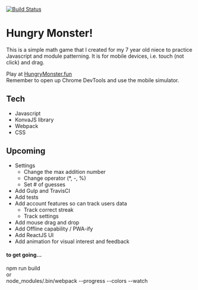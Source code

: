 [![Build Status](https://travis-ci.org/ShawnTe/hungry-monster-basic.svg?branch=master)](https://travis-ci.org/ShawnTe/hungry-monster-basic)

# Hungry Monster!

This is a simple math game that I created for my 7 year old niece to practice Javascript and module patterning. It is for mobile devices, i.e. touch (not click) and drag.  

Play at [HungryMonster.fun](http://hungrymonster.fun/)  
Remember to open up Chrome DevTools and use the mobile simulator.  

## Tech
* Javascript
* KonvaJS library
* Webpack
* CSS

## Upcoming
* Settings
  * Change the max addition number
  * Change operator (\*, \-, \%)
  * Set # of guesses
* Add Gulp and TravisCI
* Add tests
* Add account features so can track users data
  * Track correct streak
  * Track settings 
* Add mouse drag and drop
* Add Offline capability / PWA-ify
* Add ReactJS UI
* Add animation for visual interest and feedback





#### to get going...
npm run build  
or  
node_modules/.bin/webpack --progress --colors --watch
